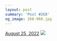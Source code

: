 ```yaml
---
layout: post
summary: 'Post #268'
og_image: 268-960.jpg
---
```


<p>
  <time>
    <a href="/268">August 25, 2022</a>
  </time>
  <a href="/268">
    <img src="{{ site.assets_url }}/268-480.jpg" srcset="{{ site.assets_url }}/268-240.jpg 240w, {{ site.assets_url }}/268-480.jpg 480w, {{ site.assets_url }}/268-720.jpg 720w, {{ site.assets_url }}/268-960.jpg 960w" sizes="(min-width: 700px) 50vw, calc(100vw - 2rem)" />
  </a>
</p>
